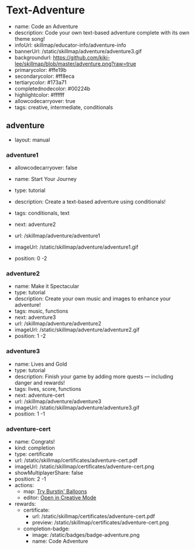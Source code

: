 # Text-Adventure
* name: Code an Adventure
* description: Code your own text-based adventure complete with its own theme song!
* infoUrl: skillmap/educator-info/adventure-info
* bannerUrl: /static/skillmap/adventure/adventure3.gif
* backgroundurl: https://github.com/kiki-lee/skillmap/blob/master/adventure.png?raw=true
* primarycolor: #ffe19b
* secondarycolor: #ff8eca
* tertiarycolor: #173a71
* completednodecolor: #00224b
* highlightcolor: #ffffff
* allowcodecarryover: true
* tags: creative, intermediate, conditionals


## adventure
* layout: manual


### adventure1
* allowcodecarryover: false

* name: Start Your Journey
* type: tutorial
* description: Create a text-based adventure using conditionals!
* tags: conditionals, text
* next: adventure2
* url: /skillmap/adventure/adventure1
* imageUrl: /static/skillmap/adventure/adventure1.gif
* position: 0 -2



### adventure2
* name: Make it Spectacular
* type: tutorial
* description: Create your own music and images to enhance your adventure!
* tags: music, functions
* next: adventure3
* url: /skillmap/adventure/adventure2
* imageUrl: /static/skillmap/adventure/adventure2.gif
* position: 1 -2


### adventure3
* name: Lives and Gold
* type: tutorial
* description: Finish your game by adding more quests — including danger and rewards!
* tags: lives, score, functions
* next: adventure-cert
* url: /skillmap/adventure/adventure3
* imageUrl: /static/skillmap/adventure/adventure3.gif
* position: 1 -1




### adventure-cert
* name: Congrats!
* kind: completion
* type: certificate
* url: /static/skillmap/certificates/adventure-cert.pdf
* imageUrl: /static/skillmap/certificates/adventure-cert.png
* showMultiplayerShare: false
* position: 2 -1
* actions:
    * map: [Try Burstin' Balloons](/skillmap/balloon)
    * editor: [Open in Creative Mode](/)
* rewards:
    * certificate:
        * url: /static/skillmap/certificates/adventure-cert.pdf
        * preview: /static/skillmap/certificates/adventure-cert.png
    * completion-badge:
        * image: /static/badges/badge-adventure.png
        * name: Code Adventure
